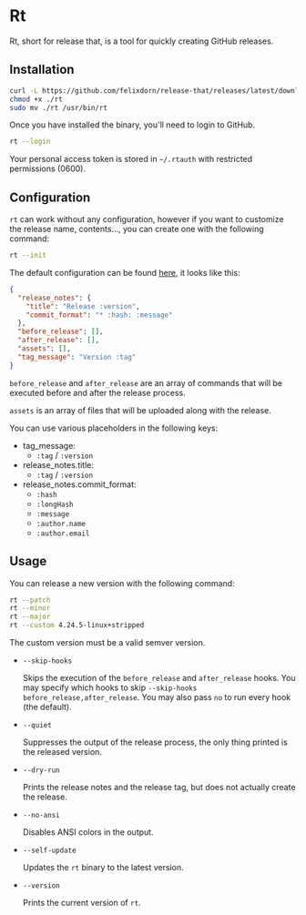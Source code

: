 # Rt

Rt, short for release that, is a tool for quickly creating GitHub releases.

## Installation

```bash
curl -L https://github.com/felixdorn/release-that/releases/latest/download/rt -o rt
chmod +x ./rt
sudo mv ./rt /usr/bin/rt
```

Once you have installed the binary, you'll need to login to GitHub.

```bash
rt --login
```

Your personal access token is stored in `~/.rtauth` with restricted permissions (0600).

## Configuration

`rt` can work without any configuration, however if you want to customize the release name, contents..., you can create
one with the following command:

```bash
rt --init
```

The default configuration can be found [here](_config.json), it looks like this:

```json
{
  "release_notes": {
    "title": "Release :version",
    "commit_format": "* :hash: :message"
  },
  "before_release": [],
  "after_release": [],
  "assets": [],
  "tag_message": "Version :tag"
}
```

<!-- This sentence has been written by Github Copilot ¯\_(ツ)_/¯ -->
`before_release` and `after_release` are an array of commands that will be executed before and after the release
process.

`assets` is an array of files that will be uploaded along with the release.

You can use various placeholders in the following keys:

* tag_message:
    * `:tag` / `:version`
* release_notes.title:
    * `:tag` / `:version`
* release_notes.commit_format:
    * `:hash`
    * `:longHash`
    * `:message`
    * `:author.name`
    * `:author.email`

## Usage

You can release a new version with the following command:

```bash
rt --patch
rt --minor
rt --major
rt --custom 4.24.5-linux+stripped 
```

The custom version must be a valid semver version.

* `--skip-hooks`

  Skips the execution of the `before_release` and `after_release` hooks. You may specify which hooks to
  skip `--skip-hooks before_release,after_release`. You may also pass `no` to run every hook (the default).

* `--quiet`

  Suppresses the output of the release process, the only thing printed is the released version.

* `--dry-run`

  Prints the release notes and the release tag, but does not actually create the release.

* `--no-ansi`

  Disables ANSI colors in the output.

* `--self-update`

  Updates the `rt` binary to the latest version.

* `--version`

  Prints the current version of `rt`.
